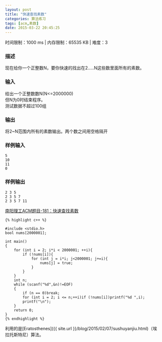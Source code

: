 ```yaml
---
layout: post
title: "快速查找素数"
categories: 算法练习
tags: [acm,素数]
date: 2015-03-22 20:45:25
---
```


时间限制：1000 ms  |  内存限制：65535 KB | 难度：3  

### 描述

现在给你一个正整数N，要你快速的找出在2.....N这些数里面所有的素数。

<!-- more -->

### 输入

给出一个正整数数N(N<=2000000)  
但N为0时结束程序。  
测试数据不超过100组  

### 输出

将2~N范围内所有的素数输出。两个数之间用空格隔开

### 样例输入

	5
	10
	11
	0

### 样例输出

	2 3 5
	2 3 5 7
	2 3 5 7 11

[南阳理工ACM题目-181：快速查找素数](http://acm.nyist.net/JudgeOnline/problem.php?pid=181)

	{% highlight c++ %}

	#include <stdio.h>
	bool nums[2000001];
	
	int main()
	{
		for (int i = 2; i*i < 2000001; ++i){
			if (!nums[i]){
				for (int j = i*i; j<2000001; j+=i){
					nums[j] = true;
				}
			}
		}
		int n;
		while (scanf("%d",&n)!=EOF)
		{
			if (n == 0)break;
			for (int i = 2; i <= n;++i)if (!nums[i])printf("%d ",i);
			printf("\n");
		}
		return 0;
	}
	{% endhighlight %}

利用的是[Eratosthenes]({{ site.url }}/blog/2015/02/07/sushuyanjiu.html)（埃拉托斯特尼）算法。
